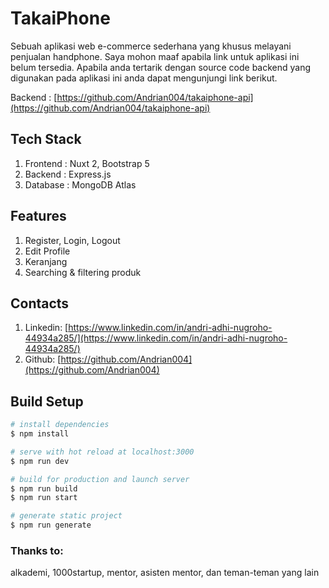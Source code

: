# TakaiPhone

Sebuah aplikasi web e-commerce sederhana yang khusus melayani penjualan handphone. Saya mohon maaf apabila link untuk aplikasi ini belum tersedia. Apabila anda tertarik dengan source code backend yang digunakan pada aplikasi ini anda dapat mengunjungi link berikut.

Backend : [https://github.com/Andrian004/takaiphone-api](https://github.com/Andrian004/takaiphone-api)

## Tech Stack

1. Frontend : Nuxt 2, Bootstrap 5
2. Backend : Express.js
3. Database : MongoDB Atlas

## Features

1. Register, Login, Logout
2. Edit Profile
3. Keranjang
4. Searching & filtering produk

## Contacts

1. Linkedin: [https://www.linkedin.com/in/andri-adhi-nugroho-44934a285/](https://www.linkedin.com/in/andri-adhi-nugroho-44934a285/)
2. Github: [https://github.com/Andrian004](https://github.com/Andrian004)

## Build Setup

```bash
# install dependencies
$ npm install

# serve with hot reload at localhost:3000
$ npm run dev

# build for production and launch server
$ npm run build
$ npm run start

# generate static project
$ npm run generate
```

### Thanks to:

alkademi, 1000startup, mentor, asisten mentor, dan teman-teman yang lain
